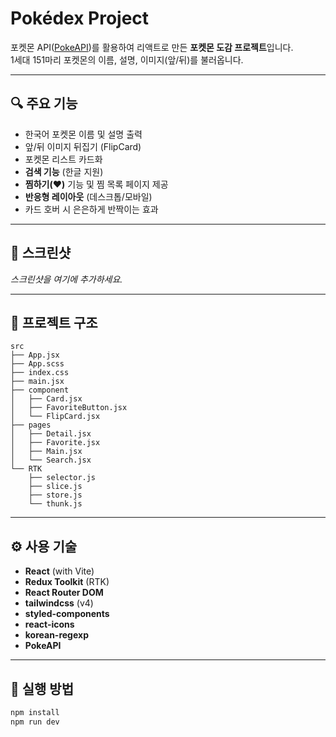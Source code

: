 # Pokédex Project

포켓몬 API([PokeAPI](https://pokeapi.co/))를 활용하여 리액트로 만든 **포켓몬 도감 프로젝트**입니다.  
1세대 151마리 포켓몬의 이름, 설명, 이미지(앞/뒤)를 불러옵니다.

---

## 🔍 주요 기능

-   한국어 포켓몬 이름 및 설명 출력
-   앞/뒤 이미지 뒤집기 (FlipCard)
-   포켓몬 리스트 카드화
-   **검색 기능** (한글 지원)
-   **찜하기(♥)** 기능 및 찜 목록 페이지 제공
-   **반응형 레이아웃** (데스크톱/모바일)
-   카드 호버 시 은은하게 반짝이는 효과

---

## 📸 스크린샷

*스크린샷을 여기에 추가하세요.*

---

## 📁 프로젝트 구조

```
src
├── App.jsx
├── App.scss
├── index.css
├── main.jsx
├── component
│   ├── Card.jsx
│   ├── FavoriteButton.jsx
│   └── FlipCard.jsx
├── pages
│   ├── Detail.jsx
│   ├── Favorite.jsx
│   ├── Main.jsx
│   └── Search.jsx
└── RTK
    ├── selector.js
    ├── slice.js
    ├── store.js
    └── thunk.js
```

---

## ⚙️ 사용 기술

-   **React** (with Vite)
-   **Redux Toolkit** (RTK)
-   **React Router DOM**
-   **tailwindcss** (v4)
-   **styled-components**
-   **react-icons**
-   **korean-regexp**
-   **PokeAPI**

---

## 🧪 실행 방법

```bash
npm install
npm run dev
```